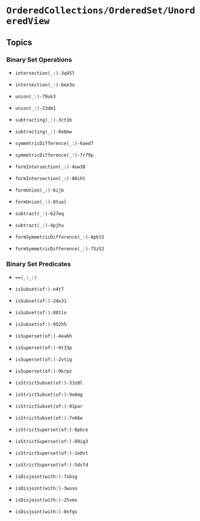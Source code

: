 # ``OrderedCollections/OrderedSet/UnorderedView``

<!-- Summary -->

<!-- ## Overview -->

## Topics

### Binary Set Operations

- ``intersection(_:)-3q45l``
- ``intersection(_:)-6ee3o``

- ``union(_:)-79uk3``
- ``union(_:)-23dm1``

- ``subtracting(_:)-3ct1b``
- ``subtracting(_:)-8e6mw``

- ``symmetricDifference(_:)-6aed7``
- ``symmetricDifference(_:)-7r79p``

- ``formIntersection(_:)-4ow38``
- ``formIntersection(_:)-80iht``

- ``formUnion(_:)-6ijb``
- ``formUnion(_:)-8tuol``

- ``subtract(_:)-627eq``
- ``subtract(_:)-4pjhu``

- ``formSymmetricDifference(_:)-8pkt5``
- ``formSymmetricDifference(_:)-75z52``

### Binary Set Predicates

- ``==(_:_:)`` 

- ``isSubset(of:)-n4t7`` 
- ``isSubset(of:)-2dx31`` 
- ``isSubset(of:)-801lo`` 
- ``isSubset(of:)-952h5`` 

- ``isSuperset(of:)-4ea6h`` 
- ``isSuperset(of:)-9t33p`` 
- ``isSuperset(of:)-2vtig`` 
- ``isSuperset(of:)-9krpz`` 

- ``isStrictSubset(of:)-33z0l``
- ``isStrictSubset(of:)-9o6mg``
- ``isStrictSubset(of:)-91par``
- ``isStrictSubset(of:)-7n66e`` 

- ``isStrictSuperset(of:)-8pbce`` 
- ``isStrictSuperset(of:)-89ig3``
- ``isStrictSuperset(of:)-1e0xt`` 
- ``isStrictSuperset(of:)-5dsfd`` 

- ``isDisjoint(with:)-7sbsg``
- ``isDisjoint(with:)-3wuso``
- ``isDisjoint(with:)-25vmx``
- ``isDisjoint(with:)-8nfqs`` 
